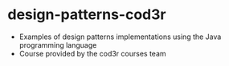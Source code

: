 # design-patterns-cod3r
- Examples of design patterns implementations using the Java programming language
- Course provided by the cod3r courses team
